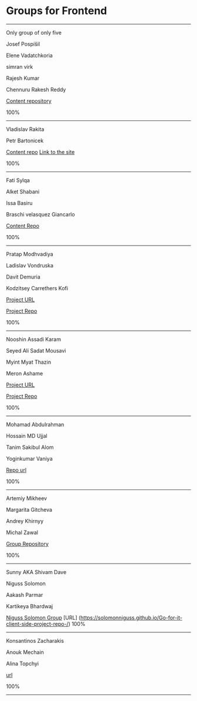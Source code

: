 # Groups for Frontend

---

Only group of only five

Josef Pospíšil

Elene Vadatchkoria

simran virk

Rajesh Kumar

Chennuru Rakesh Reddy

[Content repository](https://github.com/pepe/our-awesome-portfolio)

100%

---

Vladislav Rakita

Petr Bartonicek

[Content repo](https://github.com/riddya85/study-block-1)
[Link to the site](https://riddya85.github.io/study-block-1/)

100%

---

Fati Sylqa 

Alket Shabani

Issa Basiru

Braschi velasquez Giancarlo

[Content Repo](https://github.com/alketshabani/study-block)

100%

---

Pratap Modhvadiya

Ladislav Vondruska

Davit Demuria

Kodzitsey Carrethers Kofi

[Project URL](https://pratap-m.github.io/intro/)

[Project Repo](https://github.com/pratap-m/intro/)

100%

---

Nooshin Assadi Karam

Seyed Ali Sadat Mousavi

Myint Myat Thazin

Meron Ashame

[Project URL](https://myintmyatthazin.github.io/Portifolio_Project_SB/)

[Project Repo](https://github.com/MyintMyatThazin/Portifolio_Project_SB)

100%

---

Mohamad Abdulrahman

Hossain MD Ujjal

Tanim Sakibul Alom

Yoginkumar Vaniya

[Repo url](https://github.com/ujjalomc/study-block/blob/master/index.html)

100%

---

Artemiy Mikheev

Margarita Gitcheva

Andrey Khirnyy

Michal Zawal

[Group Repository](https://github.com/GichevaMargarita/portfolio-tutorial-culs)

100%

---

Sunny AKA Shivam Dave 

Niguss Solomon 

Aakash Parmar 

Kartikeya Bhardwaj

[Niguss Solomon Group](https://github.com/solomonniguss/Go-for-it-client-side-project-repo-)
[URL] (https://solomonniguss.github.io/Go-for-it-client-side-project-repo-/)
100%

---

Konsantinos Zacharakis

Anouk Mechain

Alina Topchyi

[url](https://tehkonnos.github.io/Block_project/)

100%

---


